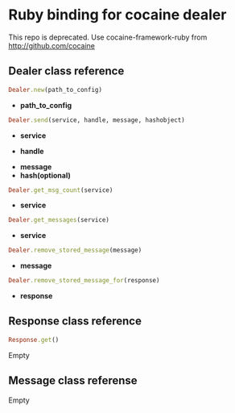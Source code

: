 Ruby binding for cocaine dealer
=================================

This repo is deprecated. Use cocaine-framework-ruby from http://github.com/cocaine

Dealer class reference
----------------------
```ruby
Dealer.new(path_to_config)
```    
 * **path_to_config**

```ruby
Dealer.send(service, handle, message, hashobject)
```
 * **service**
 + **handle**
 * **message**
 * **hash(optional)**

```ruby
Dealer.get_msg_count(service)
```
 * **service**

```ruby
Dealer.get_messages(service)
```
 * **service**

```ruby
Dealer.remove_stored_message(message)
```
 * **message**

```ruby
Dealer.remove_stored_message_for(response)
```
 * **response**

Response class reference
-----------------------

```ruby
Response.get()
```
Empty

Message class referense
-----------------------

Empty
